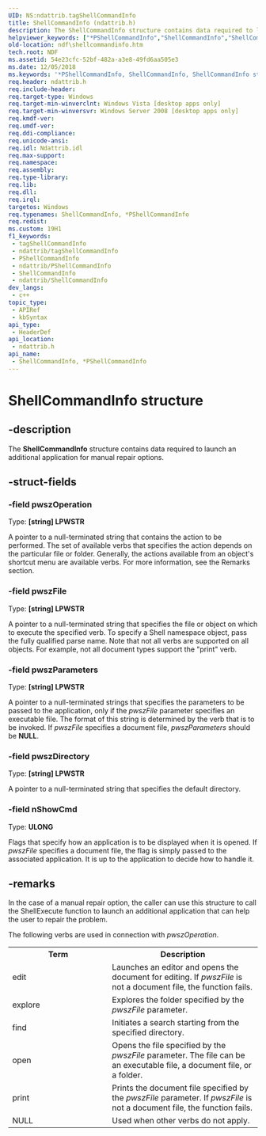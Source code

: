 ```yaml
---
UID: NS:ndattrib.tagShellCommandInfo
title: ShellCommandInfo (ndattrib.h)
description: The ShellCommandInfo structure contains data required to launch an additional application for manual repair options.
helpviewer_keywords: ["*PShellCommandInfo","ShellCommandInfo","ShellCommandInfo structure [NDF]","ShellCommandInfo","*PShellCommandInfo","ShellCommandInfo","*PShellCommandInfo structure [NDF]","ndattrib/ShellCommandInfo","ndf.shellcommandinfo"]
old-location: ndf\shellcommandinfo.htm
tech.root: NDF
ms.assetid: 54e23cfc-52bf-482a-a3e8-49fd6aa505e3
ms.date: 12/05/2018
ms.keywords: '*PShellCommandInfo, ShellCommandInfo, ShellCommandInfo structure [NDF], ShellCommandInfo,*PShellCommandInfo, ShellCommandInfo,*PShellCommandInfo structure [NDF], ndattrib/ShellCommandInfo, ndf.shellcommandinfo'
req.header: ndattrib.h
req.include-header: 
req.target-type: Windows
req.target-min-winverclnt: Windows Vista [desktop apps only]
req.target-min-winversvr: Windows Server 2008 [desktop apps only]
req.kmdf-ver: 
req.umdf-ver: 
req.ddi-compliance: 
req.unicode-ansi: 
req.idl: Ndattrib.idl
req.max-support: 
req.namespace: 
req.assembly: 
req.type-library: 
req.lib: 
req.dll: 
req.irql: 
targetos: Windows
req.typenames: ShellCommandInfo, *PShellCommandInfo
req.redist: 
ms.custom: 19H1
f1_keywords:
 - tagShellCommandInfo
 - ndattrib/tagShellCommandInfo
 - PShellCommandInfo
 - ndattrib/PShellCommandInfo
 - ShellCommandInfo
 - ndattrib/ShellCommandInfo
dev_langs:
 - c++
topic_type:
 - APIRef
 - kbSyntax
api_type:
 - HeaderDef
api_location:
 - ndattrib.h
api_name:
 - ShellCommandInfo, *PShellCommandInfo
---
```


# ShellCommandInfo structure


## -description

The <b>ShellCommandInfo</b> structure contains data required to launch an additional application for manual repair options.

## -struct-fields

### -field pwszOperation

Type: <b>[string] LPWSTR</b>

A pointer to a null-terminated string that contains the action to be performed. The set of available verbs that specifies the action depends on the particular file or folder. Generally, the actions available from an object's shortcut menu are available verbs. For more information, see the Remarks section.

### -field pwszFile

Type: <b>[string] LPWSTR</b>

A pointer to a null-terminated string that specifies the file or object on which to execute the specified verb. To specify a Shell namespace object, pass the fully qualified parse name. Note that not all verbs are supported on all objects. For example, not all document types support the "print" verb.

### -field pwszParameters

Type: <b>[string] LPWSTR</b>

A pointer to a null-terminated strings that specifies the parameters to be passed to the application, only if the <i>pwszFile</i> parameter specifies an executable file. The format of this string is determined by the verb that is to be invoked. If <i>pwszFile</i> specifies a document file, <i>pwszParameters</i> should be <b>NULL</b>.

### -field pwszDirectory

Type: <b>[string] LPWSTR</b>

A pointer to a null-terminated string that specifies the default directory.

### -field nShowCmd

Type: <b>ULONG</b>

Flags that specify how an application is to be displayed when it is opened. If <i>pwszFile</i> specifies a document file, the flag is simply passed to the associated application. It is up to the application to decide how to handle it.

## -remarks

In the case of a manual repair option, the caller can use this structure to call the ShellExecute function to launch an additional application that can help the user to repair the problem.

The following verbs are used in connection with <i>pwszOperation</i>.



<table>
<tr>
<th>Term</th>
<th>Description</th>
</tr>
<tr>
<td width="40%">
<a id="edit"></a><a id="EDIT"></a> edit

</td>
<td width="60%">
Launches an editor and opens the document for editing. If <i>pwszFile</i> is not a document file, the function fails.

</td>
</tr>
<tr>
<td width="40%">
<a id="explore"></a><a id="EXPLORE"></a> explore

</td>
<td width="60%">
Explores the folder specified by the <i>pwszFile</i> parameter.

</td>
</tr>
<tr>
<td width="40%">
<a id="find"></a><a id="FIND"></a> find

</td>
<td width="60%">
Initiates a search starting from the specified directory.

</td>
</tr>
<tr>
<td width="40%">
<a id="open"></a><a id="OPEN"></a> open

</td>
<td width="60%">
Opens the file specified by the <i>pwszFile</i> parameter. The file can be an executable file, a document file, or a folder.

</td>
</tr>
<tr>
<td width="40%">
<a id="print"></a><a id="PRINT"></a> print

</td>
<td width="60%">
Prints the document file specified by the <i>pwszFile</i> parameter. If <i>pwszFile</i> is not a document file, the function fails.

</td>
</tr>
<tr>
<td width="40%">
<a id="NULL"></a><a id="null"></a>NULL

</td>
<td width="60%">
Used when other verbs do not apply.

</td>
</tr>
</table>

